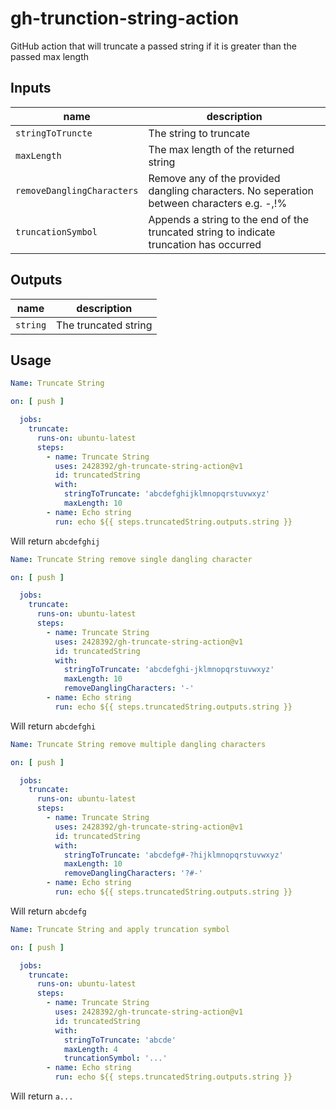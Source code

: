 # gh-trunction-string-action

GitHub action that will truncate a passed string if it is greater than the passed max length

## Inputs

| name                       | description                                                                                |
| -------------------------- | ------------------------------------------------------------------------------------------ |
| `stringToTruncte`          | The string to truncate                                                                     |
| `maxLength`                | The max length of the returned string                                                      |
| `removeDanglingCharacters` | Remove any of the provided dangling characters. No seperation between characters e.g. -,!% |
| `truncationSymbol`         | Appends a string to the end of the truncated string to indicate truncation has occurred    |

## Outputs

| name     | description          |
| -------- | -------------------- |
| `string` | The truncated string |

## Usage

```yaml
Name: Truncate String

on: [ push ]

  jobs:
    truncate:
      runs-on: ubuntu-latest
      steps:
        - name: Truncate String
          uses: 2428392/gh-truncate-string-action@v1
          id: truncatedString
          with:
            stringToTruncate: 'abcdefghijklmnopqrstuvwxyz'
            maxLength: 10
        - name: Echo string
          run: echo ${{ steps.truncatedString.outputs.string }}
```

Will return `abcdefghij`

```yaml
Name: Truncate String remove single dangling character

on: [ push ]

  jobs:
    truncate:
      runs-on: ubuntu-latest
      steps:
        - name: Truncate String
          uses: 2428392/gh-truncate-string-action@v1
          id: truncatedString
          with:
            stringToTruncate: 'abcdefghi-jklmnopqrstuvwxyz'
            maxLength: 10
            removeDanglingCharacters: '-'
        - name: Echo string
          run: echo ${{ steps.truncatedString.outputs.string }}
```

Will return `abcdefghi`

```yaml
Name: Truncate String remove multiple dangling characters

on: [ push ]

  jobs:
    truncate:
      runs-on: ubuntu-latest
      steps:
        - name: Truncate String
          uses: 2428392/gh-truncate-string-action@v1
          id: truncatedString
          with:
            stringToTruncate: 'abcdefg#-?hijklmnopqrstuvwxyz'
            maxLength: 10
            removeDanglingCharacters: '?#-'
        - name: Echo string
          run: echo ${{ steps.truncatedString.outputs.string }}
```

Will return `abcdefg`

```yaml
Name: Truncate String and apply truncation symbol

on: [ push ]

  jobs:
    truncate:
      runs-on: ubuntu-latest
      steps:
        - name: Truncate String
          uses: 2428392/gh-truncate-string-action@v1
          id: truncatedString
          with:
            stringToTruncate: 'abcde'
            maxLength: 4
            truncationSymbol: '...'
        - name: Echo string
          run: echo ${{ steps.truncatedString.outputs.string }}
```

Will return `a...`
